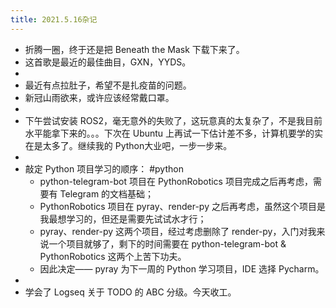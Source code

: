 ```yaml
---
title: 2021.5.16杂记
---
```


- 折腾一圈，终于还是把 Beneath the Mask 下载下来了。
- 这首歌是最近的最佳曲目，GXN，YYDS。
-
- 最近有点拉肚子，希望不是扎疫苗的问题。
- 新冠山雨欲来，或许应该经常戴口罩。
-
- 下午尝试安装 ROS2，毫无意外的失败了，这玩意真的太复杂了，不是我目前水平能拿下来的。。。下次在 Ubuntu 上再试一下估计差不多，计算机要学的实在是太多了。继续我的 Python大业吧，一步一步来。
-
- 敲定 Python 项目学习的顺序： #python
	- python-telegram-bot 项目在 PythonRobotics 项目完成之后再考虑，需要有 Telegram 的文档基础；
	- PythonRobotics 项目在 pyray、render-py 之后再考虑，虽然这个项目是我最想学习的，但还是需要先试试水才行；
	- pyray、render-py 这两个项目，经过考虑删除了 render-py，入门对我来说一个项目就够了，剩下的时间需要在 python-telegram-bot & PythonRobotics 这两个上苦下功夫。
	- 因此决定—— pyray 为下一周的 Python 学习项目，IDE 选择 Pycharm。
-
- 学会了 Logseq 关于 TODO 的 ABC 分级。今天收工。